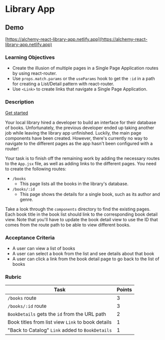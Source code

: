 # Library App

## Demo

[https://alchemy-react-library-app.netlify.app](https://alchemy-react-library-app.netlify.app)

### Learning Objectives

- Create the illusion of multiple pages in a Single Page Application routes by using react-router.
- Use `props.match.params` or the `useParams` hook to get the `:id` in a path for creating a List/Detail pattern with react-router.
- Use `<Link>` to create links that navigate a Single Page Application.

### Description

[Get started](https://github.com/alchemycodelab/react-library-app)

Your local library hired a developer to build an interface for their database of books. Unfortunately, the previous developer ended up taking another job while leaving the library app unfinished. Luckily, the main page components have been created. However, there's currently no way to navigate to the different pages as the app hasn't been configured with a router!

Your task is to finish off the remaining work by adding the necessary routes to the `App.jsx` file, as well as adding links to the different pages. You need to create the following routes:

- `/books`
  - This page lists all the books in the library's database.
- `/books/:id`
  - This page shows the details for a single book, such as its author and genre.

Take a look through the `components` directory to find the existing pages. Each book title in the book list should link to the corresponding book detail view. Note that you'll have to update the book detail view to use the ID that comes from the route path to be able to view different books.

### Acceptance Criteria

- A user can view a list of books
- A user can select a book from the list and see details about that book
- A user can click a link from the book detail page to go back to the list of books

### Rubric

| Task                                              | Points |
| ------------------------------------------------- | ------ |
| `/books` route                                    | 3      |
| `/books/:id` route                                | 3      |
| `BookDetails` gets the `id` from the URL path     | 2      |
| Book titles from list view `Link` to book details | 1      |
| "Back to Catalog" `Link` added to `BookDetails`   | 1      |
